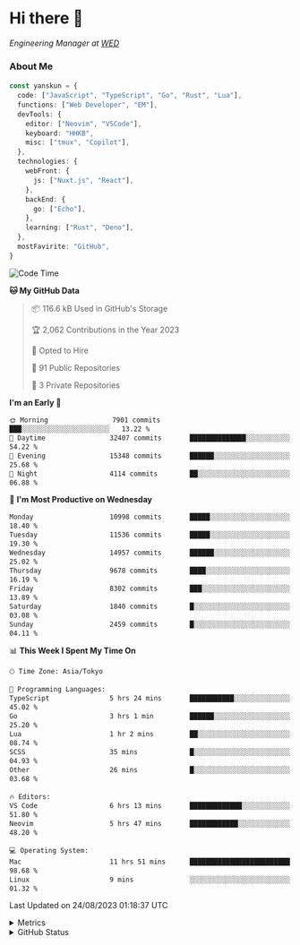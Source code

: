 # Hi there&nbsp;:wave:

<!-- ![Alt text](https://spotify-recently-played-readme.vercel.app/api?user=31kynbuubkiu3r4qh4hjuaglhfay) -->

_Engineering Manager at [WED](https://github.com/wedinc)_

### About Me

```ts
const yanskun = {
  code: ["JavaScript", "TypeScript", "Go", "Rust", "Lua"],
  functions: ["Web Developer", "EM"],
  devTools: {
    editor: ["Neovim", "VSCode"],
    keyboard: "HHKB",
    misc: ["tmux", "Copilot"],
  },
  technologies: {
    webFront: {
      js: ["Nuxt.js", "React"],
    },
    backEnd: {
      go: ["Echo"],
    },
    learning: ["Rust", "Deno"],
  },
  mostFavirite: "GitHub",
}
```

<!--START_SECTION:waka-->
![Code Time](http://img.shields.io/badge/Code%20Time-453%20hrs%2056%20mins-blue)

**🐱 My GitHub Data** 

> 📦 116.6 kB Used in GitHub's Storage 
 > 
> 🏆 2,062 Contributions in the Year 2023
 > 
> 💼 Opted to Hire
 > 
> 📜 91 Public Repositories 
 > 
> 🔑 3 Private Repositories 
 > 
**I'm an Early 🐤** 

```text
🌞 Morning                7901 commits        ███░░░░░░░░░░░░░░░░░░░░░░   13.22 % 
🌆 Daytime                32407 commits       ██████████████░░░░░░░░░░░   54.22 % 
🌃 Evening                15348 commits       ██████░░░░░░░░░░░░░░░░░░░   25.68 % 
🌙 Night                  4114 commits        ██░░░░░░░░░░░░░░░░░░░░░░░   06.88 % 
```
📅 **I'm Most Productive on Wednesday** 

```text
Monday                   10998 commits       █████░░░░░░░░░░░░░░░░░░░░   18.40 % 
Tuesday                  11536 commits       █████░░░░░░░░░░░░░░░░░░░░   19.30 % 
Wednesday                14957 commits       ██████░░░░░░░░░░░░░░░░░░░   25.02 % 
Thursday                 9678 commits        ████░░░░░░░░░░░░░░░░░░░░░   16.19 % 
Friday                   8302 commits        ███░░░░░░░░░░░░░░░░░░░░░░   13.89 % 
Saturday                 1840 commits        █░░░░░░░░░░░░░░░░░░░░░░░░   03.08 % 
Sunday                   2459 commits        █░░░░░░░░░░░░░░░░░░░░░░░░   04.11 % 
```


📊 **This Week I Spent My Time On** 

```text
🕑︎ Time Zone: Asia/Tokyo

💬 Programming Languages: 
TypeScript               5 hrs 24 mins       ███████████░░░░░░░░░░░░░░   45.02 % 
Go                       3 hrs 1 min         ██████░░░░░░░░░░░░░░░░░░░   25.20 % 
Lua                      1 hr 2 mins         ██░░░░░░░░░░░░░░░░░░░░░░░   08.74 % 
SCSS                     35 mins             █░░░░░░░░░░░░░░░░░░░░░░░░   04.93 % 
Other                    26 mins             █░░░░░░░░░░░░░░░░░░░░░░░░   03.68 % 

🔥 Editors: 
VS Code                  6 hrs 13 mins       █████████████░░░░░░░░░░░░   51.80 % 
Neovim                   5 hrs 47 mins       ████████████░░░░░░░░░░░░░   48.20 % 

💻 Operating System: 
Mac                      11 hrs 51 mins      █████████████████████████   98.68 % 
Linux                    9 mins              ░░░░░░░░░░░░░░░░░░░░░░░░░   01.32 % 
```


 Last Updated on 24/08/2023 01:18:37 UTC
<!--END_SECTION:waka-->

<details>
  <summary>Metrics</summary>
  <img src="https://github.com/yanskun/yanskun/blob/main/github-metrics.svg" alt="Metrics">
</details>

<details>
  <summary>GitHub Status</summary>
  <picture>
    <source media="(prefers-color-scheme: dark)" srcset="https://raw.githubusercontent.com/yanskun/yanskun/master/profile-summary-card-output/nord_dark/0-profile-details.svg">
   <img src="https://raw.githubusercontent.com/yanskun/yanskun/master/profile-summary-card-output/default/0-profile-details.svg">
  </picture>
  <br>
  <picture>
    <source media="(prefers-color-scheme: dark)" srcset="https://raw.githubusercontent.com/yanskun/yanskun/master/profile-summary-card-output/nord_dark/1-repos-per-language.svg">
   <img src="https://raw.githubusercontent.com/yanskun/yanskun/master/profile-summary-card-output/default/1-repos-per-language.svg">
  </picture>
  <picture>
    <source media="(prefers-color-scheme: dark)" srcset="https://raw.githubusercontent.com/yanskun/yanskun/master/profile-summary-card-output/nord_dark/2-most-commit-language.svg">
   <img src="https://raw.githubusercontent.com/yanskun/yanskun/master/profile-summary-card-output/default/2-most-commit-language.svg">
  </picture>
  <br>
  <picture>
    <source media="(prefers-color-scheme: dark)" srcset="https://raw.githubusercontent.com/yanskun/yanskun/master/profile-summary-card-output/nord_dark/3-stats.svg">
   <img src="https://raw.githubusercontent.com/yanskun/yanskun/master/profile-summary-card-output/default/3-stats.svg">
  </picture>
  <picture>
    <source media="(prefers-color-scheme: dark)" srcset="https://raw.githubusercontent.com/yanskun/yanskun/master/profile-summary-card-output/nord_dark/4-productive-time.svg">
   <img src="https://raw.githubusercontent.com/yanskun/yanskun/master/profile-summary-card-output/default/4-productive-time.svg">
  </picture>
</details>
